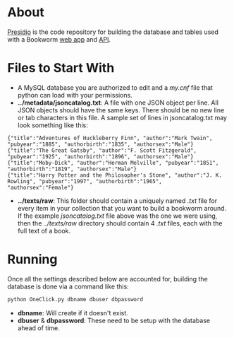 # About #
[Presidio](https://github.com/bmschmidt/Presidio "Presidio") is the code repository for building the database and tables used with a Bookworm [web app](https://github.com/econpy/BookwormGUI "GUI") and [API](https://github.com/bmschmidt/BookwormAPI "Bookworm API").

# Files to Start With #
* A MySQL database you are authorized to edit and a *my.cnf* file that python can load with your permissions.
*  **../metadata/jsoncatalog.txt**: A file with one JSON object per line. All JSON objects should have the same keys. There should be no new line or tab characters in this file. A sample set of lines in jsoncatalog.txt may look something like this:

```
{"title":"Adventures of Huckleberry Finn", "author":"Mark Twain", "pubyear":"1885", "authorbirth":"1835", "authorsex":"Male"}
{"title":"The Great Gatsby", "author":"F. Scott Fitzgerald", "pubyear":"1925", "authorbirth":"1896", "authorsex":"Male"}
{"title":"Moby-Dick", "author":"Herman Melville", "pubyear":"1851", "authorbirth":"1819", "authorsex":"Male"}
{"title":"Harry Potter and the Philosopher's Stone", "author":"J. K. Rowling", "pubyear":"1997", "authorbirth":"1965", "authorsex":"Female"}
```
*  **../texts/raw**: This folder should contain a uniquely named *.txt* file for every item in your collection that you want to build a bookworm around. If the example *jsoncatalog.txt* file above was the one we were using, then the *../texts/raw* directory should contain 4 *.txt* files, each with the full text of a book.

# Running #
Once all the settings described below are accounted for, building the database is done via a command like this:

```python
python OneClick.py dbname dbuser dbpassword
```
 * **dbname**: Will create if it doesn't exist.
 * **dbuser** & **dbpassword**: These need to be setup with the database ahead of time.
